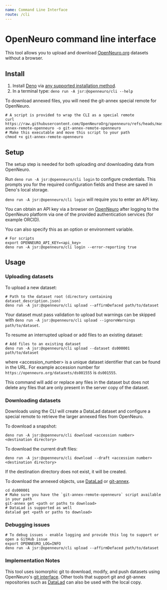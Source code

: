 ```yaml
---
name: Command Line Interface
route: /cli
---
```


# OpenNeuro command line interface

This tool allows you to upload and download [OpenNeuro.org](https://openneuro.org) datasets without a browser.

## Install

1. Install [Deno](https://deno.land/) via [any supported installation method](https://docs.deno.com/runtime/manual/getting_started/installation).
2. In a terminal type: `deno run -A jsr:@openneuro/cli --help`

To download annexed files, you will need the git-annex special remote for OpenNeuro.

```shell
# A script is provided to wrap the CLI as a special remote
curl https://raw.githubusercontent.com/OpenNeuroOrg/openneuro/refs/heads/master/bin/git-annex-remote-openneuro -o git-annex-remote-openneuro
# Make this executable and move this script to your path
chmod +x git-annex-remote-openneuro
```

## Setup

The setup step is needed for both uploading _and_ downloading data from OpenNeuro.

Run `deno run -A jsr:@openneuro/cli login` to configure credentials.
This prompts you for the required configuration fields and these are saved in Deno's local storage.

`deno run -A jsr:@openneuro/cli login` will require you to enter an API key.

You can obtain an API key via a browser on [OpenNeuro](https://openneuro.org/keygen) after logging to the OpenNeuro platform via one of the provided authentication services (for example ORCID).

You can also specify this as an option or environment variable.

```shell
# For scripts
export OPENNEURO_API_KEY=<api_key>
deno run -A jsr:@openneuro/cli login --error-reporting true
```

## Usage

### Uploading datasets

To upload a new dataset:

```shell
# Path to the dataset root (directory containing dataset_description.json)
deno run -A jsr:@openneuro/cli upload --affirmDefaced path/to/dataset
```

Your dataset must pass validation to upload but warnings can be skipped with `deno run -A jsr:@openneuro/cli upload --ignoreWarnings path/to/dataset`.

To resume an interrupted upload or add files to an existing dataset:

```shell
# Add files to an existing dataset
deno run -A jsr:@openneuro/cli upload --dataset ds000001 path/to/dataset
```

where <accession_number> is a unique dataset identifier that can be found in the URL. For example accession number for `https://openneuro.org/datasets/ds001555` is `ds001555`.

This command will add or replace any files in the dataset but does not delete any files that are only present in the server copy of the dataset.

### Downloading datasets

Downloads using the CLI will create a DataLad dataset and configure a special remote to retrieve the larger annexed files from OpenNeuro.

To download a snapshot:

```shell
deno run -A jsr:@openneuro/cli download <accession number> <destination directory>
```

To download the current draft files:

```shell
deno run -A jsr:@openneuro/cli download --draft <accession number> <destination directory>
```

If the destination directory does not exist, it will be created.

To download the annexed objects, use [DataLad](https://datalad.org/) or [git-annex](https://git-annex.branchable.com).

```shell
cd ds000001
# Make sure you have the `git-annex-remote-openneuro` script available in your path
git-annex get <path or paths to download>
# DataLad is supported as well
datalad get <path or paths to download>
```

### Debugging issues

```shell
# To debug issues - enable logging and provide this log to support or open a GitHub issue
export OPENNEURO_LOG=INFO
deno run -A jsr:@openneuro/cli upload --affirmDefaced path/to/dataset
```

### Implementation Notes

This tool uses isomorphic git to download, modify, and push datasets using OpenNeuro's [git interface](https://docs.openneuro.org/git.html). Other tools that support git and git-annex repositories such as [DataLad](https://www.datalad.org/) can also be used with the local copy.